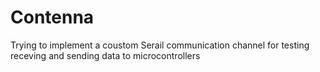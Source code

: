 # Contenna

Trying to implement a coustom Serail communication channel for testing receving and sending data to microcontrollers
